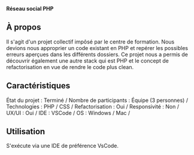 **Réseau social PHP**

## À propos
Il s'agit d'un projet collectif impôsé par le centre de formation. Nous devions nous approprier un code existant en PHP et repérer les possibles erreurs aperçues dans les différents dossiers.
Ce projet nous a permis de découvrir également une autre stack qui est PHP et le concept de refactorisation en vue de rendre le code plus clean.

## Caractéristiques
État du projet : Terminé /
Nombre de participants : Équipe (3 personnes) /
Technologies : PHP / CSS /
Refactorisation : Oui /
Responsivité : Non /
UX/UI : Oui /
IDE : VSCode /
OS : Windows / Mac /

## Utilisation
S'exécute via une IDE de préférence VsCode.



